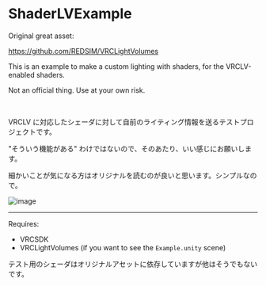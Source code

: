 # ShaderLVExample

Original great asset:

https://github.com/REDSIM/VRCLightVolumes

This is an example to make a custom lighting with shaders, for the VRCLV-enabled shaders.

Not an official thing. Use at your own risk.

&nbsp;

VRCLV に対応したシェーダに対して自前のライティング情報を送るテストプロジェクトです。

"そういう機能がある" わけではないので、そのあたり、いい感じにお願いします。

細かいことが気になる方はオリジナルを読むのが良いと思います。シンプルなので。


![image](https://github.com/user-attachments/assets/411ff636-5936-402f-86ee-fda28cce2ed3)

---

Requires:
- VRCSDK
- VRCLightVolumes (if you want to see the `Example.unity` scene)

テスト用のシェーダはオリジナルアセットに依存していますが他はそうでもないです。
